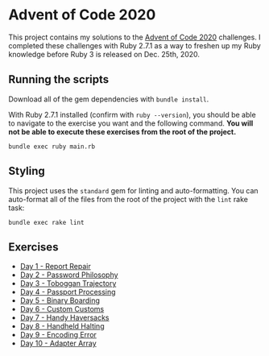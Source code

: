 # Advent of Code 2020

This project contains my solutions to the [Advent of Code 2020](https://adventofcode.com/2020) challenges. I completed these challenges with Ruby 2.7.1 as a way to freshen up my Ruby knowledge before Ruby 3 is released on Dec. 25th, 2020.

## Running the scripts

Download all of the gem dependencies with `bundle install`.

With Ruby 2.7.1 installed (confirm with `ruby --version`), you should be able to navigate to the exercise you want and the following command. **You will not be able to execute these exercises from the root of the project.**

```
bundle exec ruby main.rb
```

## Styling

This project uses the `standard` gem for linting and auto-formatting. You can auto-format all of the files from the root of the project with the `lint` rake task:

```
bundle exec rake lint
```

## Exercises

- [Day 1 - Report Repair](./01_ReportRepair/)
- [Day 2 - Password Philosophy](./02_PasswordPhilosophy/)
- [Day 3 - Toboggan Trajectory](./03_TobogganTrajectory/)
- [Day 4 - Passport Processing](./04_PassportProcessing/)
- [Day 5 - Binary Boarding](./05_BinaryBoarding/)
- [Day 6 - Custom Customs](./06_CustomCustoms/)
- [Day 7 - Handy Haversacks](./07_HandyHaversacks/)
- [Day 8 - Handheld Halting](./08_HandheldHalting/)
- [Day 9 - Encoding Error](./09_EncodingError/)
- [Day 10 - Adapter Array](./10_AdapterArray/)

